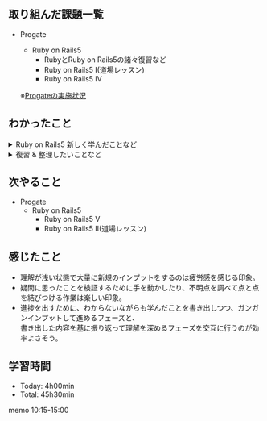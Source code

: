 ## 取り組んだ課題一覧
- Progate
  - Ruby on Rails5
    - RubyとRuby on Rails5の諸々復習など
    - Ruby on Rails5 I(道場レッスン)
    - Ruby on Rails5 IV

  ※[Progateの実施状況](https://github.com/ishiiii000/work/blob/main/01_Progate/plan.md)

## わかったこと
<details>
<summary>Ruby on Rails5 新しく学んだことなど</summary>

  - hoge
</details>

<details>
<summary>復習 & 整理したいことなど</summary>

  1.  シンボルについて、コロンで混乱している
      <details>

        - [cf.](https://www.sejuku.net/blog/13094)
          - Symbolはクラスっぽい
          - 前置コロンとするとシンボルとなる
          - 後置コロンはハッシュのキーや、キーワード引数  
            ※キー： バリュー的な形式の時に後置コロンを使うように見える
          - シンボルは可読性の高い識別子の位置づけに見える  
            ※JavaとかならStringでなくenumを使うイメージに近そう
          - シンボルはただの識別子であり、文字列データを持たない
          - シンボルは一度生成されると同じメモリ領域を使用する  
            一方で文字列は毎回別途メモリ領域を確保して生成される
          - シンボルはメモリ消費が少ない、処理が高速、可読性が高い(ハッシュ定義など)
      </details>

  1.  キーワード引数について
       <details>

         - [cf.](https://qiita.com/gobtktk/items/c2e237f70ca218e6a010)
           - メソッド定義側のキーワード引数はシンボルではないらしい
           - メソッド呼び出し側のキーワード引数はシンボルといってもよいらしい
           - 一旦、複雑そうなので厳密な理解は今度にしようと思う
       </details>

  1.  `@hoge`とかの@について
       <details>
          
         - [cf.](https://qiita.com/kouhy/items/ab458e6cca083053300f)
           - `@hoge`はインスタンス変数の宣言っぽい
           - インスタンス変数の宣言がメソッドの中で行われるので混乱している  
             → initializeで初期化、値がない場合もnilで初期化が一番自然に見える
         - [cf.](https://style.potepan.com/articles/32866.html)
           - Rubyで使える変数の種類は4種
             - ローカル変数：`hoge` や `_hoge`、有効なスコープはブロック内
             - インスタンス変数： `@hoge`、有効なスコープはオブジェクト内
             - クラス変数： `@@hoge`、有効なスコープはクラス内
             - グローバル変数：`$hoge`、どこからでも参照可能
         - [cf.](https://jp-seemore.com/web/9356/)
           - アクセッサ：attr_accessor
           - attr_accessorにインスタンス変数の名前のシンボルを指定するとアクセッサが自動生成される。  
             なぜシンボル指定なのか内部的な仕組みは不明だが、とりあえず指定するのはシンボルと覚えた。
         - [cf.](https://zenn.dev/ganmo3/articles/58c1f44fa50831)
           - インスタンス変数はRailsのcontrollerとviewで共有できる。
           - Progate初回参照時点では@をつけるとcontrollerの変数をviewに渡せる、  
             の理解をしていたが、スコープ的にインスタンス変数にすると、  
             viewからも参照可能、みたいな理解の方が正確そう。
       </details>
  1.  `<% %>`、`<%= %>`の違いなどについて
       <details>

         - [cf.](https://losenotime.jp/view-erb/)
           - Progate参照時点と理解変わらずで、表示するか、しないかだけが違いになってそう
         - [cf.](https://www.buildinsider.net/web/rubyonrails4/0203#:~:text=%E5%8B%95%E7%9A%84%E3%81%AA%E5%87%A6%E7%90%86%E3%81%AF%3C%20%25%20%E2%80%A6%20%25%20%3E%20%E3%82%84%3C%20%25%20%3D%20%E2%80%A6%20%25%20%3E%20%E3%81%A7%E8%A8%98%E8%BF%B0%E3%81%99%E3%82%8B)
           - `<%= %>`はバックエンドの言語のイメージでいくと、returnされているイメージに近そう
           - returnされる → htmlのテンプレートの枠に内容が設定される → ブラウザ上表示されるみたいな
       </details>
  1.  `self`がなくてもインスタンスメソッドからインスタンス変数参照できそう
       <details>

         - [cf.](https://qiita.com/fumi1011/items/9a262800f729aa20a9a1)
         - [cf.](https://qiita.com/fumi1011/items/484a4366ca424e06345e)
           - `@hoge`と`self.hoge`の違いもなんとなく分かった気がする
           - インスタンス変数はコレ`@hoge`
           - self.hogeは`@hoge`そのものにダイレクトにアクセスしているわけでなく、  
             attr_accessorにより間接的に`@hoge`にアクセスしてる
           - [推測]インスタンスメソッドの中において、  
             ローカル変数のスコープ > インスタンス変数のスコープの優先順位になっていて、  
             明示的に`self.hoge`としない場合(単に`hoge`とする場合)、  
             ローカル変数の`hoge`がないなら、`self`の`hoge`と解釈して、  
             結果的に`@hoge`にアクセスしてそう
       </details>
  1.  Post.firstは順序指定がない場合、ランダム順序で先頭1件取得？暗黙的にcreated_atとかで整列してる？
       <details>

         - [cf.](https://railsdoc.com/page/model_first)
           - 多分明示的にAPで順序指定しないとdbms側のデフォの並び順に依存しそうな気がする
           - ケース次第で並び順不定となりそうなので、ソートした上でfirstを使用するのが無難そうな気がする
       </details>
  1.  `find_by`で`id`以外の例えば`content`とかで取得すると、勝手に`limit 1`が効いてそう。(デフォだと複数件取得されない)
      <details>

        - [cf.](https://railsdoc.com/page/find_by)
          - `find_by`は条件を指定した上で最初の一件を取得するメソッド
          - 主キーに対して`find_by`を使う場合は特に気にすることなさそう
          - 主キー以外に対して`find_by`を使う場合は順序指定が必要そう
        - [cf.](https://qiita.com/nakayuu07/items/3d5e2f8784b6f18186f2)
        - [cf.](https://www.sejuku.net/blog/13000)
          - 主キーで取得するための`find`もあるらしい
          - 絞り込んで複数件取得するための`where`もあるらしい
      </details>
  1.  定義しなくても使えるメソッド達について
       <details>

         - [cf.](https://wa3.i-3-i.info/word1193.html)
           - 組み込み関数(ビルドイン関数) ⇔ ユーザ定義関数(自作関数)
           - 組み込み関数は [Railsドキュメント](https://railsdoc.com/) で調べられそう
       </details>
</details>

## 次やること
- Progate
  - Ruby on Rails5
    - Ruby on Rails5 V
    - Ruby on Rails5 II(道場レッスン)

## 感じたこと
- 理解が浅い状態で大量に新規のインプットをするのは疲労感を感じる印象。
- 疑問に思ったことを検証するために手を動かしたり、不明点を調べて点と点を結びつける作業は楽しい印象。
- 進捗を出すために、わからないながらも学んだことを書き出しつつ、ガンガンインプットして進めるフェーズと、  
  書き出した内容を基に振り返って理解を深めるフェーズを交互に行うのが効率よさそう。


## 学習時間
- Today: 4h00min
- Total: 45h30min

memo
10:15-15:00
